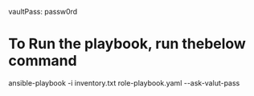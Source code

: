 vaultPass: passw0rd

# To Run the playbook, run thebelow command
ansible-playbook -i inventory.txt role-playbook.yaml --ask-valut-pass
